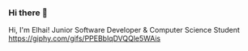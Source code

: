 ### Hi there 👋
Hi, I'm Elhai! 
Junior Software Developer & Computer Science Student
https://giphy.com/gifs/PPEBblqDVQQle5WAis
